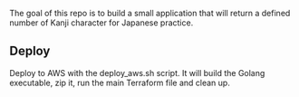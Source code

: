 The goal of this repo is to build a small application that will return a defined number of Kanji character for Japanese practice.

## Deploy
Deploy to AWS with the deploy_aws.sh script. It will build the Golang executable, zip it, run the main Terraform file and clean up.